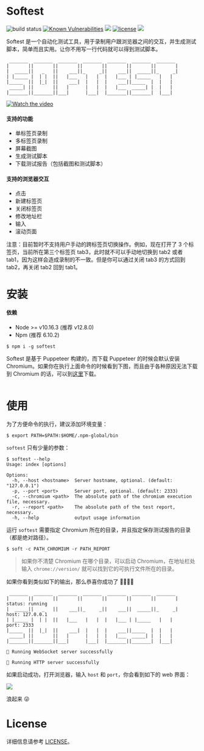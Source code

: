 # Softest

![build status](https://travis-ci.org/prprprus/softest.svg?branch=master)
[![Known Vulnerabilities](https://snyk.io//test/github/prprprus/softest/badge.svg?targetFile=package.json)](https://snyk.io//test/github/prprprus/softest?targetFile=package.json)
[![](https://img.shields.io/badge/npm-6.10.2-orange)]()
[![license](https://img.shields.io/badge/license-license-yellow.svg)](./LICENSE)
[![](https://img.shields.io/badge/EN-%E8%8B%B1%E6%96%87-%09%236495ED.svg)](./README.md)

Softest 是一个自动化测试工具，用于录制用户跟浏览器之间的交互，并生成测试脚本，简单而且实用。让你不用写一行代码就可以得到测试脚本。

```
 _______  _______  _______  _______  _______  _______  _______
|       ||       ||       ||       ||       ||       ||       |
|  _____||   _   ||    ___||_     _||    ___||  _____||_     _|
| |_____ |  | |  ||   |___   |   |  |   |___ | |_____   |   |
|_____  ||  |_|  ||    ___|  |   |  |    ___||_____  |  |   |
 _____| ||       ||   |      |   |  |   |___  _____| |  |   |
|_______||_______||___|      |___|  |_______||_______|  |___|
```

[![Watch the video](https://raw.githubusercontent.com/prprprus/picture/master/softest2.png)](https://vimeo.com/354273223)

#### 支持的功能

- 单标签页录制
- 多标签页录制
- 屏幕截图
- 生成测试脚本
- 下载测试报告（包括截图和测试脚本）

#### 支持的浏览器交互

- 点击
- 新建标签页
- 关闭标签页
- 修改地址栏
- 输入
- 滚动页面

注意：目前暂时不支持用户手动的跨标签页切换操作。例如，现在打开了 3 个标签页，当前所在第三个标签页 tab3，此时就不可以手动地切换到 tab2 或者 tab1，因为这样会造成录制的不一致。但是你可以通过关闭 tab3 的方式回到 tab2，再关闭 tab2 回到 tab1。

# 安装

#### 依赖

- Node >= v10.16.3 (推荐 v12.8.0)
- Npm (推荐 6.10.2)

```
$ npm i -g softest
```

Softest 是基于 Puppeteer 构建的，而下载 Puppeteer 的时候会默认安装 Chromium。如果你在执行上面命令的时候看到下图，而且由于各种原因无法下载到 Chromium 的话，可以到[这里]()下载。

![]()

# 使用

为了方便命令的执行，建议添加环境变量：

```
$ export PATH=$PATH:$HOME/.npm-global/bin
```

`softest` 只有少量的参数：

```
$ softest --help
Usage: index [options]

Options:
  -h, --host <hostname>  Server hostname, optional. (default: "127.0.0.1")
  -p, --port <port>      Server port, optional. (default: 2333)
  -c, --chromium <path>  The absolute path of the chromium execution file, necessary.
  -r, --report <path>    The absolute path of the test report, necessary.
  -h, --help             output usage information
```

运行 `softest` 需要指定 Chromium 所在的目录，并且指定保存测试报告的目录（都是绝对路径）。

```
$ soft -c PATH_CHROMIUM -r PATH_REPORT
```

> 如果你不清楚 Chromium 在哪个目录，可以启动 Chromium，在地址栏处输入 `chrome://version/` 就可以找到它的可执行文件所在的目录。

如果你看到类似如下的输出，那么恭喜你成功了 🎉🎉🎉👏

```
 _______  _______  _______  _______  _______  _______  _______
|       ||       ||       ||       ||       ||       ||       |     status: running
|  _____||   _   ||    ___||_     _||    ___||  _____||_     _|     host: 127.0.0.1
| |_____ |  | |  ||   |___   |   |  |   |___ | |_____   |   |       port: 2333
|_____  ||  |_|  ||    ___|  |   |  |    ___||_____  |  |   |
 _____| ||       ||   |      |   |  |   |___  _____| |  |   |
|_______||_______||___|      |___|  |_______||_______|  |___|

🎉 Running WebSocket server successfully

🎉 Running HTTP server successfully
```

如果启动成功，打开浏览器，输入 `host` 和 `port`，你会看到如下的 web 界面：

![](https://raw.githubusercontent.com/prprprus/picture/master/softest1.png)

浪起来 😜

# License

详细信息请参考 [LICENSE](./LICENSE)。
